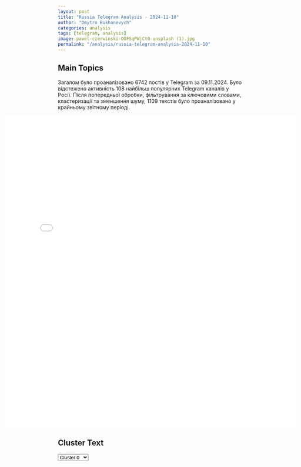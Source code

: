 ```yaml
---
layout: post
title: "Russia Telegram Analysis - 2024-11-10"
author: "Dmytro Bukhanevych"
categories: analysis
tags: [telegram, analysis]
image: pawel-czerwinski-OOFSqPWjCt0-unsplash (1).jpg
permalink: "/analysis/russia-telegram-analysis-2024-11-10"
---
```


<style>
    /* Adjusting iframe-container styles */
    .wide-iframe-container {
        width: calc(100% + 30vw);  /* Extending the width */
        margin-left: -15vw;       /* Negative margin to push to the left */
        overflow: hidden;         /* In case the iframe content spills over */
    }

    .wide-iframe-container iframe {
        width: 100%;  /* Making the iframe take the full width of its container */
        border: none; /* Removing any borders from the iframe */
    }

    /* Toggle mechanism */
    .hidden {
        display: none;
    }
    
    .show-content-target:checked + .show-content {
        display: block;
    }
</style>

<h2>Main Topics</h2>
<p>Загалом було проаналізовано 6742 постів у Telegram за 09.11.2024. Було відстежено активність 108 найбільш популярних Telegram каналів у Росії. Після попередньої обробки, фільтрування за ключовими словами, кластеризації та зменшення шуму, 1109 текстів було проаналізовано у крайньому звітному періоді.</p>
<!-- Embedding Main Plotly Visualization -->
<div class="wide-iframe-container">
    <iframe src="{{site.baseurl}}/visualizations/2024-11-10/fig_topics_time.html" height="850"></iframe>
</div>


<h2>Cluster Text</h2>

<!-- Dropdown to select a cluster -->
<select id="clusterSelector" onchange="displayClusterText()">
<option value="0">Cluster 0</option><option value="1">Cluster 1</option><option value="2">Cluster 2</option><option value="3">Cluster 3</option><option value="4">Cluster 4</option><option value="5">Cluster 5</option><option value="6">Cluster 6</option><option value="7">Cluster 7</option><option value="8">Cluster 8</option><option value="9">Cluster 9</option><option value="10">Cluster 10</option><option value="11">Cluster 11</option><option value="12">Cluster 12</option><option value="13">Cluster 13</option><option value="14">Cluster 14</option><option value="15">Cluster 15</option><option value="16">Cluster 16</option>
</select>

<!-- Display area for the selected cluster's text -->
<div id="clusterTextDisplay" class="hidden"></div>

<script type="text/javascript">
    var clusterDetails = {"0": "<b>Total Posts:</b> 210<br><b>Date:</b> 2024-11-09 12:39:28+00:00<br><b>Author:</b> ostashkonews<br><b>Link:</b> https://t.me/s/OstashkoNews/160599<br><b>Subscribers:</b> 388333<br><b>Text:</b> \u0422\u0435\u043a\u0441\u0442: \ud83d\udc54 \u0422\u0440\u0430\u043c\u043f \u043f\u043e\u043f\u044b\u0442\u0430\u0435\u0442\u0441\u044f \u0437\u0430\u0432\u0435\u0440\u0448\u0438\u0442\u044c \u0443\u043a\u0440\u0430\u0438\u043d\u0441\u043a\u0438\u0439 \u043a\u043e\u043d\u0444\u043b\u0438\u043a\u0442, \u043d\u043e \u043d\u0435 \u0432 \u0438\u043d\u0442\u0435\u0440\u0435\u0441\u0430\u0445 \u041a\u0438\u0435\u0432\u0430 \u0438\u043b\u0438 \u0415\u0432\u0440\u043e\u043f\u044b, \u0441\u0447\u0438\u0442\u0430\u0435\u0442 \u043f\u0440\u0435\u0437\u0438\u0434\u0435\u043d\u0442 \u0427\u0435\u0445\u0438\u0438. \u041f\u0435\u0442\u0440 \u041f\u0430\u0432\u0435\u043b \u043f\u043e\u0434\u0447\u0435\u0440\u043a\u043d\u0443\u043b: \u043d\u044b\u043d\u0435\u0448\u043d\u044f\u044f \u0441\u0438\u0442\u0443\u0430\u0446\u0438\u044f \u043d\u0430 \u043f\u043e\u043b\u0435 \u0431\u043e\u044f \u0441\u043a\u043b\u0430\u0434\u044b\u0432\u0430\u0435\u0442\u0441\u044f \u0432 \u043f\u043e\u043b\u044c\u0437\u0443 \u0420\u043e\u0441\u0441\u0438\u0438. \u26ab\ufe0f \u0412\u0435\u0440\u043e\u044f\u0442\u043d\u043e\u0435 \u043c\u0438\u0440\u043d\u043e\u0435 \u0441\u043e\u0433\u043b\u0430\u0448\u0435\u043d\u0438\u0435, \u043f\u043e \u0435\u0433\u043e \u0441\u043b\u043e\u0432\u0430\u043c, \u0431\u0443\u0434\u0435\u0442 \u0432\u043a\u043b\u044e\u0447\u0430\u0442\u044c \u043e\u0442\u043a\u0430\u0437 \u0423\u043a\u0440\u0430\u0438\u043d\u044b \u043e\u0442 \u0442\u0435\u0440\u0440\u0438\u0442\u043e\u0440\u0438\u0439 \u0438\u043b\u0438 \u043e\u0431\u0435\u0449\u0430\u043d\u0438\u0435 \u043d\u0435 \u0432\u0441\u0442\u0443\u043f\u0430\u0442\u044c \u0432 \u041d\u0410\u0422\u041e \u043a\u0430\u043a \u043c\u0438\u043d\u0438\u043c\u0443\u043c 20 \u043b\u0435\u0442. \u0421\u043b\u043e\u0432\u0430 \u041f\u0430\u0432\u0435\u043b\u0430 \u043f\u0440\u0438\u0432\u043e\u0434\u0438\u0442 \u0441\u043b\u043e\u0432\u0430\u0446\u043a\u0438\u0439 \u043f\u043e\u0440\u0442\u0430\u043b Aktuality.\u0422\u0440\u0430\u043c\u043f \u0440\u0430\u043d\u0435\u0435 \u0437\u0430\u044f\u0432\u0438\u043b \u0417\u0435\u043b\u0435\u043d\u0441\u043a\u043e\u043c\u0443, \u0447\u0442\u043e \u044f\u043a\u043e\u0431\u044b \u043f\u0440\u043e\u0434\u043e\u043b\u0436\u0438\u0442 \u043f\u043e\u0434\u0434\u0435\u0440\u0436\u043a\u0443 \u0423\u043a\u0440\u0430\u0438\u043d\u044b, \u043f\u0438\u0448\u0443\u0442 \u0421\u041c\u0418. \u0422\u0430\u043a\u0436\u0435 \u0441\u043e\u043e\u0431\u0449\u0430\u043b\u043e\u0441\u044c, \u0447\u0442\u043e \u0432 \u043f\u043b\u0430\u043d\u0430\u0445 \u0443 \u0440\u0435\u0441\u043f\u0443\u0431\u043b\u0438\u043a\u0430\u043d\u0446\u0430 \u0441\u043e\u0437\u0434\u0430\u043d\u0438\u0435 \u0431\u0443\u0444\u0435\u0440\u043d\u043e\u0439 \u0437\u043e\u043d\u044b \u043c\u0435\u0436\u0434\u0443 \u0420\u0424 \u0438 \u0423\u043a\u0440\u0430\u0438\u043d\u043e\u0439.\u041e\u0441\u0442\u0430\u0448\u043a\u043e! \u0412\u0430\u0436\u043d\u043e\u0435 | \u043f\u043e\u0434\u043f\u0438\u0448\u0438\u0441\u044c | #\u0432\u0430\u0436\u043d\u043e\u0435", "1": "<b>Total Posts:</b> 34<br><b>Date:</b> 2024-11-09 19:40:47+00:00<br><b>Author:</b> slavaded1337<br><b>Link:</b> https://t.me/s/slavaded1337/63372<br><b>Subscribers:</b> 501965<br><b>Text:</b> \u0422\u0435\u043a\u0441\u0442: \u2757\ufe0f\u041f\u0443\u0442\u0438\u043d \u043f\u043e\u0434\u043f\u0438\u0441\u0430\u043b \u0437\u0430\u043a\u043e\u043d, \u0443\u0441\u0442\u0430\u043d\u0430\u0432\u043b\u0438\u0432\u0430\u044e\u0449\u0438\u0439 \u0437\u0430\u043f\u0440\u0435\u0442 \u0434\u043b\u044f \u043f\u043e\u0441\u0440\u0435\u0434\u043d\u0438\u0447\u0435\u0441\u043a\u0438\u0445 \u043e\u0440\u0433\u0430\u043d\u0438\u0437\u0430\u0446\u0438\u0439 \u043f\u0440\u0438\u043d\u0438\u043c\u0430\u0442\u044c \u044d\u043a\u0437\u0430\u043c\u0435\u043d\u044b \u043f\u043e \u0440\u0443\u0441\u0441\u043a\u043e\u043c\u0443 \u044f\u0437\u044b\u043a\u0443 \u0443 \u043c\u0438\u0433\u0440\u0430\u043d\u0442\u043e\u0432\u0412\u043b\u0430\u0434\u0438\u043c\u0438\u0440 \u041f\u0443\u0442\u0438\u043d \u043f\u043e\u0434\u043f\u0438\u0441\u0430\u043b \u0437\u0430\u043a\u043e\u043d \u043e \u043f\u0440\u0438\u0437\u043d\u0430\u043d\u0438\u0438 \u043e\u0442\u044f\u0433\u0447\u0430\u044e\u0449\u0438\u043c \u043e\u0431\u0441\u0442\u043e\u044f\u0442\u0435\u043b\u044c\u0441\u0442\u0432\u043e\u043c \u0441\u043e\u0432\u0435\u0440\u0448\u0435\u043d\u0438\u044f \u043f\u0440\u0435\u0441\u0442\u0443\u043f\u043b\u0435\u043d\u0438\u044f \u043d\u0435\u043b\u0435\u0433\u0430\u043b\u044c\u043d\u044b\u043c \u043c\u0438\u0433\u0440\u0430\u043d\u0442\u043e\u043c. \u0422\u0430\u043a\u0436\u0435 \u043f\u043e\u0434\u043f\u0438\u0441\u0430\u043d \u0437\u0430\u043a\u043e\u043d \u043e \u0431\u043b\u043e\u043a\u0438\u0440\u043e\u0432\u043a\u0435 \u0441\u0430\u0439\u0442\u043e\u0432 \u0441 \u043d\u0435\u0437\u0430\u043a\u043e\u043d\u043d\u044b\u043c\u0438 \u0443\u0441\u043b\u0443\u0433\u0430\u043c\u0438 \u043f\u043e \u043c\u0438\u0433\u0440\u0430\u0446\u0438\u0438.\u0414\u044f\u0434\u044f \u0421\u043b\u0430\u0432\u0430. \u041f\u043e\u0434\u043f\u0438\u0441\u0430\u0442\u044c\u0441\u044f.", "2": "<b>Total Posts:</b> 23<br><b>Date:</b> 2024-11-09 18:21:37+00:00<br><b>Author:</b> rt_russian<br><b>Link:</b> https://t.me/s/rt_russian/220651<br><b>Subscribers:</b> 1007650<br><b>Text:</b> \u0422\u0435\u043a\u0441\u0442: \u041f\u0443\u0442\u0438\u043d \u043f\u043e\u0434\u043f\u0438\u0441\u0430\u043b \u0437\u0430\u043a\u043e\u043d \u043e \u0440\u0430\u0442\u0438\u0444\u0438\u043a\u0430\u0446\u0438\u0438 \u0414\u043e\u0433\u043e\u0432\u043e\u0440\u0430 \u043e \u0432\u0441\u0435\u043e\u0431\u044a\u0435\u043c\u043b\u044e\u0449\u0435\u043c \u0441\u0442\u0440\u0430\u0442\u0435\u0433\u0438\u0447\u0435\u0441\u043a\u043e\u043c \u043f\u0430\u0440\u0442\u043d\u0451\u0440\u0441\u0442\u0432\u0435 \u043c\u0435\u0436\u0434\u0443 \u0420\u043e\u0441\u0441\u0438\u0435\u0439 \u0438 \u041a\u041d\u0414\u0420.\ud83d\udfe9 \u041f\u043e\u0434\u043f\u0438\u0441\u0430\u0442\u044c\u0441\u044f | \u041f\u0440\u0438\u0441\u043b\u0430\u0442\u044c \u043d\u043e\u0432\u043e\u0441\u0442\u044c | \u0427\u0438\u0442\u0430\u0442\u044c \u0430\u043d\u0430\u043b\u0438\u0442\u0438\u043a\u0443", "3": "<b>Total Posts:</b> 189<br><b>Date:</b> 2024-11-09 20:01:07+00:00<br><b>Author:</b> mod_russia<br><b>Link:</b> https://t.me/s/mod_russia/45526<br><b>Subscribers:</b> 600184<br><b>Text:</b> \u0422\u0435\u043a\u0441\u0442: \ud83d\uddd3 \u0413\u043b\u0430\u0432\u043d\u043e\u0435 \u0437\u0430 \u0434\u0435\u043d\u044c\u25ab\ufe0f \u0412\u043e\u043e\u0440\u0443\u0436\u0435\u043d\u043d\u044b\u0435 \u0421\u0438\u043b\u044b \u0420\u043e\u0441\u0441\u0438\u0439\u0441\u043a\u043e\u0439 \u0424\u0435\u0434\u0435\u0440\u0430\u0446\u0438\u0438 \u043f\u0440\u043e\u0434\u043e\u043b\u0436\u0430\u044e\u0442 \u0434\u0435\u0439\u0441\u0442\u0432\u0438\u044f \u043f\u043e \u0440\u0430\u0437\u0433\u0440\u043e\u043c\u0443 \u0433\u0440\u0443\u043f\u043f\u0438\u0440\u043e\u0432\u043a\u0438 \u043f\u0440\u043e\u0442\u0438\u0432\u043d\u0438\u043a\u0430, \u0432\u043a\u043b\u0438\u043d\u0438\u0432\u0448\u0435\u0439\u0441\u044f \u043d\u0430 \u0442\u0435\u0440\u0440\u0438\u0442\u043e\u0440\u0438\u044e \u041a\u0443\u0440\u0441\u043a\u043e\u0439 \u043e\u0431\u043b\u0430\u0441\u0442\u0438. \u0417\u0430 \u0441\u0443\u0442\u043a\u0438 \u043f\u043e\u0442\u0435\u0440\u0438 \u0412\u0421\u0423 \u0441\u043e\u0441\u0442\u0430\u0432\u0438\u043b\u0438 \u0431\u043e\u043b\u0435\u0435 300 \u0432\u043e\u0435\u043d\u043d\u043e\u0441\u043b\u0443\u0436\u0430\u0449\u0438\u0445, \u0443\u043d\u0438\u0447\u0442\u043e\u0436\u0435\u043d\u044b \u0434\u0432\u0435 \u0431\u043e\u0435\u0432\u044b\u0435 \u043c\u0430\u0448\u0438\u043d\u044b \u043f\u0435\u0445\u043e\u0442\u044b, \u0431\u043e\u0435\u0432\u0430\u044f \u0431\u0440\u043e\u043d\u0438\u0440\u043e\u0432\u0430\u043d\u043d\u0430\u044f \u043c\u0430\u0448\u0438\u043d\u0430, \u0430 \u0442\u0430\u043a\u0436\u0435 \u0448\u0435\u0441\u0442\u044c \u043c\u0438\u043d\u043e\u043c\u0435\u0442\u043e\u0432, \u0434\u0432\u0435 \u0441\u0442\u0430\u043d\u0446\u0438\u0438 \u0440\u0430\u0434\u0438\u043e\u044d\u043b\u0435\u043a\u0442\u0440\u043e\u043d\u043d\u043e\u0439 \u0431\u043e\u0440\u044c\u0431\u044b \u0438 \u0447\u0435\u0442\u044b\u0440\u0435 \u0430\u0432\u0442\u043e\u043c\u043e\u0431\u0438\u043b\u044f. \u25ab\ufe0f \u041e\u043f\u0435\u0440\u0430\u0442\u0438\u0432\u043d\u043e-\u0442\u0430\u043a\u0442\u0438\u0447\u0435\u0441\u043a\u043e\u0439 \u0430\u0432\u0438\u0430\u0446\u0438\u0435\u0439, \u0443\u0434\u0430\u0440\u043d\u044b\u043c\u0438 \u0431\u0435\u0441\u043f\u0438\u043b\u043e\u0442\u043d\u044b\u043c\u0438 \u043b\u0435\u0442\u0430\u0442\u0435\u043b\u044c\u043d\u044b\u043c\u0438 \u0430\u043f\u043f\u0430\u0440\u0430\u0442\u0430\u043c\u0438, \u0440\u0430\u043a\u0435\u0442\u043d\u044b\u043c\u0438 \u0432\u043e\u0439\u0441\u043a\u0430\u043c\u0438 \u0438 \u0430\u0440\u0442\u0438\u043b\u043b\u0435\u0440\u0438\u0435\u0439 \u0433\u0440\u0443\u043f\u043f\u0438\u0440\u043e\u0432\u043e\u043a \u0432\u043e\u0439\u0441\u043a \u0412\u043e\u043e\u0440\u0443\u0436\u0435\u043d\u043d\u044b\u0445 \u0421\u0438\u043b \u0420\u043e\u0441\u0441\u0438\u0439\u0441\u043a\u043e\u0439 \u0424\u0435\u0434\u0435\u0440\u0430\u0446\u0438\u0438 \u043d\u0430\u043d\u0435\u0441\u0435\u043d\u043e \u043f\u043e\u0440\u0430\u0436\u0435\u043d\u0438\u0435 \u043e\u0431\u044a\u0435\u043a\u0442\u0430\u043c \u044d\u043d\u0435\u0440\u0433\u0435\u0442\u0438\u043a\u0438, \u043e\u0431\u0435\u0441\u043f\u0435\u0447\u0438\u0432\u0430\u0432\u0448\u0438\u043c \u0434\u0435\u0439\u0441\u0442\u0432\u0438\u044f \u0412\u0421\u0423, \u0438\u043d\u0444\u0440\u0430\u0441\u0442\u0440\u0443\u043a\u0442\u0443\u0440\u0435 \u0432\u043e\u0435\u043d\u043d\u044b\u0445 \u0430\u044d\u0440\u043e\u0434\u0440\u043e\u043c\u043e\u0432, \u0430 \u0442\u0430\u043a\u0436\u0435 \u0441\u043a\u043e\u043f\u043b\u0435\u043d\u0438\u044f\u043c \u0436\u0438\u0432\u043e\u0439 \u0441\u0438\u043b\u044b \u0438 \u0432\u043e\u0435\u043d\u043d\u043e\u0439 \u0442\u0435\u0445\u043d\u0438\u043a\u0438 \u043f\u0440\u043e\u0442\u0438\u0432\u043d\u0438\u043a\u0430. \u25ab\ufe0f \u041e\u043f\u0443\u0431\u043b\u0438\u043a\u043e\u0432\u0430\u043d\u044b \u043a\u0430\u0434\u0440\u044b \u0431\u043e\u0435\u0432\u043e\u0439 \u0440\u0430\u0431\u043e\u0442\u044b \u044d\u043a\u0438\u043f\u0430\u0436\u0435\u0439 \u0441\u0430\u043c\u043e\u043b\u0435\u0442\u043e\u0432 \u0421\u0443-25, \u0432\u0435\u0440\u0442\u043e\u043b\u0435\u0442\u043e\u0432 \u041a\u0430-52\u043c \u0438 \u043c\u043e\u0440\u043f\u0435\u0445\u043e\u0432 \u0433\u0440\u0443\u043f\u043f\u0438\u0440\u043e\u0432\u043a\u0438 \u0432\u043e\u0439\u0441\u043a \u00ab\u0421\u0435\u0432\u0435\u0440\u00bb \u0432 \u043a\u0443\u0440\u0441\u043a\u043e\u043c \u043f\u0440\u0438\u0433\u0440\u0430\u043d\u0438\u0447\u044c\u0435.\u25ab\ufe0f \u0410\u0440\u0442\u0438\u043b\u043b\u0435\u0440\u0438\u0441\u0442\u044b \u0433\u0440\u0443\u043f\u043f\u0438\u0440\u043e\u0432\u043a\u0438 \u0432\u043e\u0439\u0441\u043a \u00ab\u0421\u0435\u0432\u0435\u0440\u00bb \u043f\u043e\u0440\u0430\u0437\u0438\u043b\u0438 \u043c\u0435\u0441\u0442\u0430 \u0432\u0440\u0435\u043c\u0435\u043d\u043d\u043e\u0433\u043e \u0440\u0430\u0437\u043c\u0435\u0449\u0435\u043d\u0438\u044f \u043b\u0438\u0447\u043d\u043e\u0433\u043e \u0441\u043e\u0441\u0442\u0430\u0432\u0430 \u0438 \u0431\u043e\u0435\u0432\u043e\u0439 \u0442\u0435\u0445\u043d\u0438\u043a\u0438 \u0412\u0421\u0423 \u0432 \u0421\u0443\u043c\u0441\u043a\u043e\u0439 \u043e\u0431\u043b\u0430\u0441\u0442\u0438. \u25ab\ufe0f \u041f\u0440\u0435\u0441\u0435\u0447\u0435\u043d\u044b \u043f\u043e\u043f\u044b\u0442\u043a\u0438 \u043a\u0438\u0435\u0432\u0441\u043a\u043e\u0433\u043e \u0440\u0435\u0436\u0438\u043c\u0430 \u0441\u043e\u0432\u0435\u0440\u0448\u0438\u0442\u044c \u0442\u0435\u0440\u0440\u043e\u0440\u0438\u0441\u0442\u0438\u0447\u0435\u0441\u043a\u0438\u0435 \u0430\u0442\u0430\u043a\u0438 \u043f\u043e \u043e\u0431\u044a\u0435\u043a\u0442\u0430\u043c \u043d\u0430 \u0442\u0435\u0440\u0440\u0438\u0442\u043e\u0440\u0438\u0438 \u0420\u043e\u0441\u0441\u0438\u0439\u0441\u043a\u043e\u0439 \u0424\u0435\u0434\u0435\u0440\u0430\u0446\u0438\u0438.\u00a0 \u25ab\ufe0f \u041c\u0438\u043d\u043e\u0431\u043e\u0440\u043e\u043d\u044b \u043f\u0440\u043e\u0434\u043e\u043b\u0436\u0430\u0435\u0442 \u0440\u0430\u0441\u0441\u043a\u0430\u0437\u044b\u0432\u0430\u0442\u044c \u043e \u043f\u043e\u0434\u0432\u0438\u0433\u0430\u0445 \u0443\u0447\u0430\u0441\u0442\u043d\u0438\u043a\u043e\u0432 \u0441\u043f\u0435\u0446\u043e\u043f\u0435\u0440\u0430\u0446\u0438\u0438.\u25ab\ufe0f \u042d\u043a\u0438\u043f\u0430\u0436\u0438 \u0412\u041a\u0421 \u0420\u043e\u0441\u0441\u0438\u0438 \u0438 \u0412\u0412\u0421 \u0421\u0438\u0440\u0438\u0438 \u043e\u0442\u0440\u0430\u0431\u043e\u0442\u0430\u043b\u0438 \u0441\u043e\u0432\u043c\u0435\u0441\u0442\u043d\u044b\u0435 \u0434\u0435\u0439\u0441\u0442\u0432\u0438\u044f \u043f\u043e \u0443\u043d\u0438\u0447\u0442\u043e\u0436\u0435\u043d\u0438\u044e \u043d\u0430\u0437\u0435\u043c\u043d\u044b\u0445 \u0446\u0435\u043b\u0435\u0439 \u0432 \u0441\u0438\u0440\u0438\u0439\u0441\u043a\u043e\u0439 \u043f\u0440\u043e\u0432\u0438\u043d\u0446\u0438\u0438 \u0410\u043b\u0435\u043f\u043f\u043e. \ud83d\udcaa \u041d\u0430\u0448\u0435 \u0434\u0435\u043b\u043e \u043f\u0440\u0430\u0432\u043e\u0435. \u041f\u043e\u0431\u0435\u0434\u0430 \u0431\u0443\u0434\u0435\u0442 \u0437\u0430 \u043d\u0430\u043c\u0438!\u00a0\u00a0\u00a0\u00a0 #\u0418\u0442\u043e\u0433\u0438\u0414\u043d\u044f\ud83d\udd39 \u041c\u0438\u043d\u043e\u0431\u043e\u0440\u043e\u043d\u044b \u0420\u043e\u0441\u0441\u0438\u0438", "4": "<b>Total Posts:</b> 36<br><b>Date:</b> 2024-11-09 17:38:17+00:00<br><b>Author:</b> dva_majors<br><b>Link:</b> https://t.me/s/dva_majors/57266<br><b>Subscribers:</b> 1176436<br><b>Text:</b> \u0422\u0435\u043a\u0441\u0442: \ud83c\udf89 \u0420\u0443\u0441\u0441\u043a\u0438\u0435 \u0434\u0440\u043e\u043d\u044b-\u043a\u0430\u043c\u0438\u043a\u0430\u0434\u0437\u0435 \u043d\u0430 \u043e\u043f\u0442\u043e\u0432\u043e\u043b\u043e\u043a\u043d\u0435 \u043f\u0440\u043e\u0434\u043e\u043b\u0436\u0430\u044e\u0442 \u0431\u0438\u0442\u044c \u0432\u0440\u0430\u0433\u0430. #\u044d\u043a\u0441\u043a\u043b\u044e\u0437\u0438\u0432 \u0420\u0430\u0441\u0447\u0451\u0442 \u043e\u043f\u0435\u0440\u0430\u0442\u043e\u0440\u043e\u0432 \"\u0425\u043e\u0440\u043e\u0448\u0438\u0435 \u0440\u0435\u0431\u044f\u0442\u0430\", \u0438\u0441\u043f\u043e\u043b\u044c\u0437\u0443\u044f \u0434\u0440\u043e\u043d \u041a\u043d\u044f\u0437\u044c \u0412\u0430\u043d\u0434\u0430\u043b \u041d\u043e\u0432\u0433\u043e\u0440\u043e\u0434\u0441\u043a\u0438\u0439, \u0434\u043e\u0431\u0438\u0432\u0430\u044e\u0442 \u0431\u0440\u043e\u043d\u0435\u0442\u0440\u0430\u043d\u0441\u043f\u043e\u0440\u0442\u0451\u0440 \u041c113 \u0438 \u043f\u043e\u0440\u0430\u0436\u0430\u044e\u0442 \u043e\u0434\u043d\u0443 \u0438\u0437 \u043f\u043e\u0437\u0438\u0446\u0438\u0439 \u0431\u043e\u0435\u0432\u0438\u043a\u043e\u0432.\u0423\u043a\u0440\u0430\u0438\u043d\u0441\u043a\u0438\u043c \u0442\u0435\u0440\u0440\u043e\u0440\u0438\u0441\u0442\u0430\u043c \u043d\u0438\u0433\u0434\u0435 \u043d\u0435 \u0441\u043a\u0440\u044b\u0442\u044c\u0441\u044f \u043e\u0442 \u0433\u043b\u0430\u0437 \u0431\u043e\u043b\u044c\u0448\u043e\u0433\u043e \u0431\u0440\u0430\u0442\u0430. \u041f\u043e\u0434\u0434\u0435\u0440\u0436\u0438 \u0430\u0440\u043c\u0438\u044e \u0420\u043e\u0441\u0441\u0438\u0438. \u041f\u043e\u0434\u043f\u0438\u0441\u0430\u0442\u044c\u0441\u044f \u043d\u0430 \u043a\u0430\u043d\u0430\u043b", "5": "<b>Total Posts:</b> 21<br><b>Date:</b> 2024-11-09 12:27:27+00:00<br><b>Author:</b> ostashkonews<br><b>Link:</b> https://t.me/s/OstashkoNews/160598<br><b>Subscribers:</b> 388333<br><b>Text:</b> \u0422\u0435\u043a\u0441\u0442: \ud83c\uddfa\ud83c\uddf8 \u0421\u0428\u0410 \u043f\u0435\u0440\u0435\u0434\u0430\u0434\u0443\u0442 \u041a\u0438\u0435\u0432\u0443 \u0431\u043e\u0435\u043f\u0440\u0438\u043f\u0430\u0441\u044b \u043a Patriot \u0438 NASAMS \u043f\u0435\u0440\u0435\u0434 \u0432\u043e\u0437\u0432\u0440\u0430\u0449\u0435\u043d\u0438\u0435\u043c \u0422\u0440\u0430\u043c\u043f\u0430\u0421\u0428\u0410 \u043f\u043e\u0441\u0442\u0430\u0432\u044f\u0442 \u0423\u043a\u0440\u0430\u0438\u043d\u0435 \u0431\u043e\u0435\u043f\u0440\u0438\u043f\u0430\u0441\u044b \u043a \u0441\u0438\u0441\u0442\u0435\u043c\u0430\u043c \u043f\u0440\u043e\u0442\u0438\u0432\u043e\u0432\u043e\u0437\u0434\u0443\u0448\u043d\u043e\u0439 \u043e\u0431\u043e\u0440\u043e\u043d\u044b Patriot \u0438 NASAMS \u0432 \u0440\u0430\u043c\u043a\u0430\u0445 \u043f\u043e\u0441\u043b\u0435\u0434\u043d\u0435\u0433\u043e \u043f\u0430\u043a\u0435\u0442\u0430 \u043f\u043e\u043c\u043e\u0449\u0438 \u043f\u0435\u0440\u0435\u0434 \u0432\u043e\u0437\u0432\u0440\u0430\u0449\u0435\u043d\u0438\u0435\u043c \u0414\u043e\u043d\u0430\u043b\u044c\u0434\u0430 \u0422\u0440\u0430\u043c\u043f\u0430 \u0432 \u0411\u0435\u043b\u044b\u0439 \u0434\u043e\u043c. \u041e\u0431 \u044d\u0442\u043e\u043c \u043f\u0438\u0448\u0435\u0442 \u0433\u0430\u0437\u0435\u0442\u0430 Wall Street Journal \u0441\u043e \u0441\u0441\u044b\u043b\u043a\u043e\u0439 \u043d\u0430 \u0438\u0441\u0442\u043e\u0447\u043d\u0438\u043a.\u25aa\ufe0f \u0412 \u043f\u0443\u0431\u043b\u0438\u043a\u0430\u0446\u0438\u0438 \u0433\u043e\u0432\u043e\u0440\u0438\u0442\u0441\u044f, \u0447\u0442\u043e \u0438\u0441\u0445\u043e\u0434 \u0432\u044b\u0431\u043e\u0440\u043e\u0432 \u0432 \u0421\u0428\u0410 \u0441\u0442\u0430\u0432\u0438\u0442 \u043f\u043e\u0434 \u0443\u0433\u0440\u043e\u0437\u0443 \u043f\u043e\u0441\u0442\u0430\u0432\u043a\u0438 \u043e\u0440\u0443\u0436\u0438\u044f \u041a\u0438\u0435\u0432\u0443. \u041f\u043e\u044d\u0442\u043e\u043c\u0443 \u0441\u0435\u0439\u0447\u0430\u0441 \u0430\u0434\u043c\u0438\u043d\u0438\u0441\u0442\u0440\u0430\u0446\u0438\u044f \u0414\u0436\u043e \u0411\u0430\u0439\u0434\u0435\u043d\u0430 \u0438\u0437\u043e \u0432\u0441\u0435\u0445 \u0441\u0438\u043b \u043f\u044b\u0442\u0430\u0435\u0442\u0441\u044f \u043f\u043e\u0431\u044b\u0441\u0442\u0440\u0435\u0435 \u043f\u0435\u0440\u0435\u043f\u0440\u0430\u0432\u0438\u0442\u044c \u043e\u0440\u0443\u0436\u0438\u0435 \u043d\u0430 \u0423\u043a\u0440\u0430\u0438\u043d\u0443 \u0434\u043e \u0432\u0441\u0442\u0443\u043f\u043b\u0435\u043d\u0438\u044f \u0422\u0440\u0430\u043c\u043f\u0430 \u0432 \u0434\u043e\u043b\u0436\u043d\u043e\u0441\u0442\u044c.\u041e\u0434\u043d\u0430\u043a\u043e \u043f\u043e\u043f\u044b\u0442\u043a\u0438 \u043f\u0435\u0440\u0435\u0434\u0430\u0442\u044c \u0423\u043a\u0440\u0430\u0438\u043d\u0435 \u0432\u043e\u0435\u043d\u043d\u0443\u044e \u0442\u0435\u0445\u043d\u0438\u043a\u0443 \u043d\u0430 \u043c\u0438\u043b\u043b\u0438\u0430\u0440\u0434\u044b \u0434\u043e\u043b\u043b\u0430\u0440\u043e\u0432 \u0441\u0442\u0430\u043b\u043a\u0438\u0432\u0430\u044e\u0442\u0441\u044f \u0441 \u0441\u0435\u0440\u044c\u0435\u0437\u043d\u044b\u043c\u0438 \u043b\u043e\u0433\u0438\u0441\u0442\u0438\u0447\u0435\u0441\u043a\u0438\u043c\u0438 \u043f\u0440\u0435\u043f\u044f\u0442\u0441\u0442\u0432\u0438\u044f\u043c\u0438. \u041a\u0440\u043e\u043c\u0435 \u0442\u043e\u0433\u043e, \u0435\u0441\u0442\u044c \u043e\u043f\u0430\u0441\u0435\u043d\u0438\u044f, \u0447\u0442\u043e \u044d\u0442\u0438 \u043f\u043e\u0441\u0442\u0430\u0432\u043a\u0438 \u043f\u0440\u0438\u0432\u0435\u0434\u0443\u0442 \u043a \u0438\u0441\u0442\u043e\u0449\u0435\u043d\u0438\u044e \u0438 \u0431\u0435\u0437 \u0442\u043e\u0433\u043e \u043e\u0433\u0440\u0430\u043d\u0438\u0447\u0435\u043d\u043d\u044b\u0445 \u0437\u0430\u043f\u0430\u0441\u043e\u0432 \u0421\u0428\u0410.\u25aa\ufe0f WSJ \u043f\u0438\u0448\u0435\u0442, \u0447\u0442\u043e \u0438\u0437\u0431\u0440\u0430\u043d\u0438\u0435 \u0414\u043e\u043d\u0430\u043b\u044c\u0434\u0430 \u0422\u0440\u0430\u043c\u043f\u0430 \u043e\u0447\u0435\u043d\u044c \u0441\u0438\u043b\u044c\u043d\u043e \u043d\u0430\u0440\u0443\u0448\u0438\u043b\u043e \u0432\u043e\u0437\u0433\u043b\u0430\u0432\u043b\u044f\u0435\u043c\u0443\u044e \u0421\u0428\u0410 \u043a\u0430\u043c\u043f\u0430\u043d\u0438\u044e \u043f\u043e \u043e\u043a\u0430\u0437\u0430\u043d\u0438\u044e \u043f\u043e\u043c\u043e\u0449\u0438 \u0423\u043a\u0440\u0430\u0438\u043d\u0435, \u043a\u043e\u0442\u043e\u0440\u0430\u044f \u0442\u0435\u0440\u043f\u0438\u0442 \u0441\u0435\u0440\u044c\u0435\u0437\u043d\u044b\u0435 \u043d\u0435\u0443\u0434\u0430\u0447\u0438 \u043d\u0430 \u043f\u043e\u043b\u0435 \u0431\u043e\u044f.\u041e\u0441\u0442\u0430\u0448\u043a\u043e! \u0412\u0430\u0436\u043d\u043e\u0435 | \u043f\u043e\u0434\u043f\u0438\u0448\u0438\u0441\u044c | #\u0432\u0430\u0436\u043d\u043e\u0435", "6": "<b>Total Posts:</b> 27<br><b>Date:</b> 2024-11-09 14:15:06+00:00<br><b>Author:</b> petrovtel<br><b>Link:</b> https://t.me/s/petrovtel/61061<br><b>Subscribers:</b> 563977<br><b>Text:</b> \u0422\u0435\u043a\u0441\u0442: \u0422\u0440\u0430\u043c\u043f \u0432\u00a0\u0445\u043e\u0434\u0435 \u0442\u0435\u043b\u0435\u0444\u043e\u043d\u043d\u043e\u0433\u043e \u0440\u0430\u0437\u0433\u043e\u0432\u043e\u0440\u0430 \u0441\u00a0\u0417\u0435\u043b\u0435\u043d\u0441\u043a\u0438\u043c 6\u00a0\u043d\u043e\u044f\u0431\u0440\u044f \u043f\u0435\u0440\u0435\u0434\u0430\u043b \u0442\u0440\u0443\u0431\u043a\u0443 \u041c\u0430\u0441\u043a\u0443\u041e\u0431\u00a0\u044d\u0442\u043e\u043c \u043f\u0438\u0448\u0435\u0442 The New York Times \u0441\u043e\u00a0\u0441\u0441\u044b\u043b\u043a\u043e\u0439 \u043d\u0430\u00a0\u043e\u0441\u0432\u0435\u0434\u043e\u043c\u043b\u0435\u043d\u043d\u044b\u0439 \u0438\u0441\u0442\u043e\u0447\u043d\u0438\u043a. \u041f\u0440\u0438 \u044d\u0442\u043e\u043c \u043d\u0435\u0438\u0437\u0432\u0435\u0441\u0442\u043d\u043e, \u043e\u0431\u0441\u0443\u0436\u0434\u0430\u043b\u0438\u0441\u044c\u00a0\u043b\u0438 \u043a\u0430\u043a\u0438\u0435-\u043b\u0438\u0431\u043e \u0438\u0437\u043c\u0435\u043d\u0435\u043d\u0438\u044f \u0432\u00a0\u043f\u043e\u043b\u0438\u0442\u0438\u043a\u0435 \u0421\u0428\u0410 \u043e\u0442\u043d\u043e\u0441\u0438\u0442\u0435\u043b\u044c\u043d\u043e \u0423\u043a\u0440\u0430\u0438\u043d\u044b \u043f\u043e\u0441\u043b\u0435 \u0438\u043d\u0430\u0443\u0433\u0443\u0440\u0430\u0446\u0438\u0438 \u0414\u043e\u043d\u0430\u043b\u044c\u0434\u0430 \u0422\u0440\u0430\u043c\u043f\u0430.\u0418\u0437\u0431\u0440\u0430\u043d\u043d\u044b\u0439 \u043f\u0440\u0435\u0437\u0438\u0434\u0435\u043d\u0442 \u0421\u0428\u0410 \u0438\u00a0\u043c\u0438\u043b\u043b\u0438\u0430\u0440\u0434\u0435\u0440 \u0418\u043b\u043e\u043d \u041c\u0430\u0441\u043a, \u0433\u043e\u0432\u043e\u0440\u044f \u0441 \u043f\u0440\u0435\u0437\u0438\u0434\u0435\u043d\u0442\u043e\u043c \u0423\u043a\u0440\u0430\u0438\u043d\u044b \u0412\u043b\u0430\u0434\u0438\u043c\u0438\u0440\u043e\u043c \u0417\u0435\u043b\u0435\u043d\u0441\u043a\u0438\u043c, \u0432\u043c\u0435\u0441\u0442\u0435 \u043d\u0430\u0445\u043e\u0434\u0438\u043b\u0438\u0441\u044c \u0432\u00a0\u043f\u043e\u043c\u0435\u0441\u0442\u044c\u0435 \u0422\u0440\u0430\u043c\u043f\u0430 \u041c\u0430\u0440-\u0430-\u041b\u0430\u0433\u043e \u0432\u043e\u00a0\u0424\u043b\u043e\u0440\u0438\u0434\u0435. \u0418\u0441\u0442\u043e\u0447\u043d\u0438\u043a \u0433\u0430\u0437\u0435\u0442\u044b \u043e\u043f\u0438\u0441\u0430\u043b \u0442\u043e\u043d \u0431\u0435\u0441\u0435\u0434\u044b \u043a\u0430\u043a \u00ab\u043f\u043e\u0437\u0438\u0442\u0438\u0432\u043d\u044b\u0439\u00bb.\u0414\u0440\u0443\u0433\u043e\u0439 \u0441\u043e\u0431\u0435\u0441\u0435\u0434\u043d\u0438\u043a NYT \u0437\u0430\u044f\u0432\u0438\u043b, \u0447\u0442\u043e \u044d\u0442\u043e \u0431\u044b\u043b \u00ab\u0445\u043e\u0440\u043e\u0448\u0438\u0439 \u0440\u0430\u0437\u0433\u043e\u0432\u043e\u0440\u00bb, \u0438\u00a0\u0417\u0435\u043b\u0435\u043d\u0441\u043a\u0438\u0439 \u0441\u0430\u043c \u043f\u043e\u0437\u0432\u043e\u043d\u0438\u043b \u0422\u0440\u0430\u043c\u043f\u0443, \u0447\u0442\u043e\u0431\u044b \u043f\u043e\u0437\u0434\u0440\u0430\u0432\u0438\u0442\u044c \u0435\u0433\u043e \u0441\u00a0\u043f\u043e\u0431\u0435\u0434\u043e\u0439 \u043d\u0430 \u0432\u044b\u0431\u043e\u0440\u0430\u0445. \u0410\u00a0\u043a\u043e\u0433\u0434\u0430 \u0442\u043e\u0442 \u043f\u0435\u0440\u0435\u0434\u0430\u043b \u0442\u0440\u0443\u0431\u043a\u0443 \u041c\u0430\u0441\u043a\u0443, \u0442\u043e\u00a0\u043f\u043e\u0431\u043b\u0430\u0433\u043e\u0434\u0430\u0440\u0438\u043b \u0438\u00a0\u0435\u0433\u043e\u00a0\u2014 \u0437\u0430\u00a0\u043e\u043a\u0430\u0437\u044b\u0432\u0430\u0435\u043c\u0443\u044e \u0423\u043a\u0440\u0430\u0438\u043d\u0435 \u043f\u043e\u043c\u043e\u0449\u044c\u041a\u041a \ud83d\udc00", "7": "<b>Total Posts:</b> 67<br><b>Date:</b> 2024-11-09 04:30:16+00:00<br><b>Author:</b> dimsmirnov175<br><b>Link:</b> https://t.me/s/dimsmirnov175/83600<br><b>Subscribers:</b> 342052<br><b>Text:</b> \u0422\u0435\u043a\u0441\u0442: \u00ab\u0412\u043e\u0442 \u0438\u0434\u0435\u0442 \u043f\u0440\u0435\u0437\u0438\u0434\u0435\u043d\u0442 \u0411\u0430\u0439\u0434\u0435\u043d. \u041e\u043d \u0431\u043e\u0434\u0440, \u043d\u0430 \u043d\u0435\u043c \u0442\u0440\u0430\u0434\u0438\u0446\u0438\u043e\u043d\u043d\u043e \u0441\u043e\u043b\u043d\u0446\u0435\u0437\u0430\u0449\u0438\u0442\u043d\u044b\u0435 \u043e\u0447\u043a\u0438 \u00ab\u0430\u0432\u0438\u0430\u0442\u043e\u0440\u044b\u00bb. \u0414\u0436\u043e \u0411\u0430\u0439\u0434\u0435\u043d \u0432\u044b\u0448\u0435\u043b, \u0447\u0442\u043e\u0431\u044b \u043e\u0431\u0440\u0430\u0442\u0438\u0442\u044c\u0441\u044f \u043a \u043d\u0430\u0446\u0438\u0438. \u041e\u043d \u0432\u044b\u0433\u043b\u044f\u0434\u0438\u0442 \u043e\u0447\u0435\u043d\u044c \u0445\u043e\u0440\u043e\u0448\u043e\u00bb: \u0410\u043c\u0435\u0440\u0438\u043a\u0430\u043d\u0446\u044b \u0437\u0430\u043f\u043e\u0434\u043e\u0437\u0440\u0438\u043b\u0438, \u0447\u0442\u043e \u0411\u0430\u0439\u0434\u0435\u043d \u0442\u043e\u043b\u044c\u043a\u043e \u043f\u0440\u0438\u0442\u0432\u043e\u0440\u044f\u043b\u0441\u044f \u0432\u044b\u0436\u0438\u0432\u0448\u0438\u043c \u0438\u0437 \u0443\u043c\u0430, \u0447\u0442\u043e\u0431\u044b \u043d\u0435 \u0443\u0447\u0430\u0441\u0442\u0432\u043e\u0432\u0430\u0442\u044c \u0432 \u0432\u044b\u0431\u043e\u0440\u0430\u0445.\u041f\u043e\u0434\u043f\u0438\u0448\u0438\u0441\u044c \u043d\u0430 \u041f\u0423\u041b N3", "8": "<b>Total Posts:</b> 21<br><b>Date:</b> 2024-11-09 08:13:44+00:00<br><b>Author:</b> rbc_news<br><b>Link:</b> https://t.me/s/rbc_news/106785<br><b>Subscribers:</b> 523022<br><b>Text:</b> \u0422\u0435\u043a\u0441\u0442: \u0418\u0437\u0431\u0440\u0430\u043d\u043d\u044b\u0439 \u043f\u0440\u0435\u0437\u0438\u0434\u0435\u043d\u0442 \u0421\u0428\u0410 \u0414\u043e\u043d\u0430\u043b\u044c\u0434 \u0422\u0440\u0430\u043c\u043f \u0443\u0436\u0435 \u0444\u043e\u0440\u043c\u0438\u0440\u0443\u0435\u0442 \u043f\u043e\u043b\u0438\u0442\u0438\u043a\u0443 \u0441\u0442\u0440\u0430\u043d\u044b \u043f\u043e \u043a\u043b\u044e\u0447\u0435\u0432\u044b\u043c \u0434\u043b\u044f \u043d\u0435\u0435 \u043d\u0430\u043f\u0440\u0430\u0432\u043b\u0435\u043d\u0438\u044f\u043c \u2014 \u0423\u043a\u0440\u0430\u0438\u043d\u0435 \u0438 \u0418\u0437\u0440\u0430\u0438\u043b\u044e, \u0445\u043e\u0442\u044f \u0434\u043e \u0432\u0441\u0442\u0443\u043f\u043b\u0435\u043d\u0438\u044f \u0435\u0433\u043e \u0432 \u0434\u043e\u043b\u0436\u043d\u043e\u0441\u0442\u044c \u043e\u0441\u0442\u0430\u0435\u0442\u0441\u044f \u0431\u043e\u043b\u0435\u0435 \u0434\u0432\u0443\u0445 \u043c\u0435\u0441\u044f\u0446\u0435\u0432, \u0441\u043e\u043e\u0431\u0449\u0430\u0435\u0442 Bloomberg \u0441\u043e \u0441\u0441\u044b\u043b\u043a\u043e\u0439 \u043d\u0430 \u0438\u0441\u0442\u043e\u0447\u043d\u0438\u043a\u0438.\u041d\u0430\u0438\u0431\u043e\u043b\u0435\u0435 \u043e\u0441\u0442\u0440\u043e \u0438\u0437\u043c\u0435\u043d\u0435\u043d\u0438\u0435 \u0430\u043c\u0435\u0440\u0438\u043a\u0430\u043d\u0441\u043a\u043e\u0439 \u043f\u043e\u043b\u0438\u0442\u0438\u043a\u0438 \u0431\u0443\u0434\u0435\u0442 \u043e\u0449\u0443\u0449\u0430\u0442\u044c\u0441\u044f \u043d\u0430 \u0423\u043a\u0440\u0430\u0438\u043d\u0435, \u0432 \u041a\u0438\u0435\u0432 \u043d\u0430\u0447\u0438\u043d\u0430\u044e\u0442 \u043e\u0441\u043e\u0437\u043d\u0430\u0432\u0430\u0442\u044c \u043d\u0435\u0438\u0437\u0431\u0435\u0436\u043d\u043e\u0441\u0442\u044c \u043f\u0435\u0440\u0435\u0433\u043e\u0432\u043e\u0440\u043e\u0432, \u043f\u0438\u0448\u0435\u0442 Bloomberg. \u0422\u0440\u0430\u043c\u043f \u043d\u0435 \u0440\u0430\u0437 \u043e\u0431\u0435\u0449\u0430\u043b \u0432\u043e \u0432\u0440\u0435\u043c\u044f \u043f\u0440\u0435\u0434\u0432\u044b\u0431\u043e\u0440\u043d\u043e\u0439 \u043a\u0430\u043c\u043f\u0430\u043d\u0438\u0438, \u0447\u0442\u043e \u0435\u0449\u0435 \u0434\u043e \u0432\u0441\u0442\u0443\u043f\u043b\u0435\u043d\u0438\u044f \u0432 \u0434\u043e\u043b\u0436\u043d\u043e\u0441\u0442\u044c \u043f\u0440\u0435\u043a\u0440\u0430\u0442\u0438\u0442 \u043a\u043e\u043d\u0444\u043b\u0438\u043a\u0442 \u0420\u043e\u0441\u0441\u0438\u0438 \u0438 \u0423\u043a\u0440\u0430\u0438\u043d\u044b.\u0427\u0442\u043e \u043a\u0430\u0441\u0430\u0435\u0442\u0441\u044f \u0418\u0437\u0440\u0430\u0438\u043b\u044f, \u044d\u0442\u0430 \u0441\u0442\u0440\u0430\u043d\u0430 \u0441\u0438\u043b\u044c\u043d\u0435\u0435 \u0432\u0441\u0435\u0433\u043e \u0432\u044b\u0438\u0433\u0440\u0430\u0435\u0442 \u043e\u0442 \u043f\u0440\u0435\u0437\u0438\u0434\u0435\u043d\u0442\u0441\u0442\u0432\u0430 \u0422\u0440\u0430\u043c\u043f\u0430, \u043f\u0438\u0448\u0435\u0442 \u0430\u0433\u0435\u043d\u0442\u0441\u0442\u0432\u043e. \u041f\u0440\u0435\u043c\u044c\u0435\u0440 \u0411\u0438\u043d\u044c\u044f\u043c\u0438\u043d \u041d\u0435\u0442\u0430\u043d\u044c\u044f\u0445\u0443 \u2014 \u0434\u0430\u0432\u043d\u0438\u0439 \u0441\u043e\u044e\u0437\u043d\u0438\u043a \u0440\u0435\u0441\u043f\u0443\u0431\u043b\u0438\u043a\u0430\u043d\u0446\u0430, \u0430 \u0441 \u0411\u0430\u0439\u0434\u0435\u043d\u043e\u043c \u0443 \u043d\u0435\u0433\u043e \u0441\u043b\u043e\u0436\u0438\u043b\u0438\u0441\u044c \u043d\u0430\u043f\u0440\u044f\u0436\u0435\u043d\u043d\u044b\u0435 \u043e\u0442\u043d\u043e\u0448\u0435\u043d\u0438\u044f, \u043f\u043e\u0441\u043a\u043e\u043b\u044c\u043a\u0443 \u0434\u0435\u0439\u0441\u0442\u0432\u0443\u044e\u0449\u0438\u0435 \u0432\u043b\u0430\u0441\u0442\u0438 \u0421\u043e\u0435\u0434\u0438\u043d\u0435\u043d\u043d\u044b\u0445 \u0428\u0442\u0430\u0442\u043e\u0432 \u043f\u0440\u0438\u0437\u044b\u0432\u0430\u043b\u0438 \u043a \u043f\u0440\u0435\u043a\u0440\u0430\u0449\u0435\u043d\u0438\u044e \u0431\u043e\u0435\u0432\u044b\u0445 \u0434\u0435\u0439\u0441\u0442\u0432\u0438\u0439 \u0432 \u0441\u0435\u043a\u0442\u043e\u0440\u0435 \u0413\u0430\u0437\u0430. \u0422\u0440\u0430\u043c\u043f \u0443\u0436\u0435 \u0434\u0430\u043b \u043f\u043e\u043d\u044f\u0442\u044c, \u0447\u0442\u043e \u043f\u0440\u0435\u0434\u043e\u0441\u0442\u0430\u0432\u0438\u0442 \u0418\u0437\u0440\u0430\u0438\u043b\u044e \u00ab\u0431\u043e\u043b\u044c\u0448\u0435 \u0441\u0432\u043e\u0431\u043e\u0434\u044b \u0434\u0435\u0439\u0441\u0442\u0432\u0438\u0439\u00bb \u043f\u0440\u0438 \u043f\u043e\u0434\u0433\u043e\u0442\u043e\u0432\u043a\u0435 \u0432\u043e\u0437\u043c\u043e\u0436\u043d\u044b\u0445 \u0443\u0434\u0430\u0440\u043e\u0432 \u043f\u043e \u0418\u0440\u0430\u043d\u0443, \u043e\u0441\u043e\u0431\u0435\u043d\u043d\u043e \u0435\u0441\u043b\u0438 \u0422\u0435\u0433\u0435\u0440\u0430\u043d \u0440\u0435\u0448\u0438\u0442 \u0438\u0437\u043c\u0435\u043d\u0438\u0442\u044c \u0441\u0432\u043e\u044e \u044f\u0434\u0435\u0440\u043d\u0443\u044e \u0434\u043e\u043a\u0442\u0440\u0438\u043d\u0443.", "9": "<b>Total Posts:</b> 16<br><b>Date:</b> 2024-11-09 04:27:24+00:00<br><b>Author:</b> treugolniklpr<br><b>Link:</b> https://t.me/s/treugolniklpr/69128<br><b>Subscribers:</b> 676370<br><b>Text:</b> \u0422\u0435\u043a\u0441\u0442: \u26a1\ufe0f \u0412 \u0442\u0435\u0447\u0435\u043d\u0438\u0435 \u043f\u0440\u043e\u0448\u0435\u0434\u0448\u0435\u0439 \u043d\u043e\u0447\u0438 \u043f\u0440\u0435\u0441\u0435\u0447\u0435\u043d\u0430 \u043f\u043e\u043f\u044b\u0442\u043a\u0430 \u043a\u0438\u0435\u0432\u0441\u043a\u043e\u0433\u043e \u0440\u0435\u0436\u0438\u043c\u0430 \u0441\u043e\u0432\u0435\u0440\u0448\u0438\u0442\u044c \u0442\u0435\u0440\u0440\u043e\u0440\u0438\u0441\u0442\u0438\u0447\u0435\u0441\u043a\u0443\u044e \u0430\u0442\u0430\u043a\u0443 c \u043f\u0440\u0438\u043c\u0435\u043d\u0435\u043d\u0438\u0435\u043c \u0411\u041f\u041b\u0410 \u0441\u0430\u043c\u043e\u043b\u0435\u0442\u043d\u043e\u0433\u043e \u0442\u0438\u043f\u0430 \u043f\u043e \u043e\u0431\u044a\u0435\u043a\u0442\u0430\u043c \u043d\u0430 \u0442\u0435\u0440\u0440\u0438\u0442\u043e\u0440\u0438\u0438 \u0420\u043e\u0441\u0441\u0438\u0439\u0441\u043a\u043e\u0439 \u0424\u0435\u0434\u0435\u0440\u0430\u0446\u0438\u0438. \u0414\u0435\u0436\u0443\u0440\u043d\u044b\u043c\u0438 \u0441\u0440\u0435\u0434\u0441\u0442\u0432\u0430\u043c\u0438 \u041f\u0412\u041e \u0443\u043d\u0438\u0447\u0442\u043e\u0436\u0435\u043d\u044b 50 \u0443\u043a\u0440\u0430\u0438\u043d\u0441\u043a\u0438\u0445 \u0411\u041f\u041b\u0410: 28 \u0411\u041f\u041b\u0410 \u2013 \u043d\u0430\u0434 \u0442\u0435\u0440\u0440\u0438\u0442\u043e\u0440\u0438\u0435\u0439 \u0411\u0440\u044f\u043d\u0441\u043a\u043e\u0439 \u043e\u0431\u043b\u0430\u0441\u0442\u0438, 12 \u2013 \u043d\u0430\u0434 \u0442\u0435\u0440\u0440\u0438\u0442\u043e\u0440\u0438\u0435\u0439 \u041a\u0443\u0440\u0441\u043a\u043e\u0439 \u043e\u0431\u043b\u0430\u0441\u0442\u0438, \u0447\u0435\u0442\u044b\u0440\u0435 \u043d\u0430\u0434 \u0442\u0435\u0440\u0440\u0438\u0442\u043e\u0440\u0438\u0435\u0439 \u041d\u043e\u0432\u0433\u043e\u0440\u043e\u0434\u0441\u043a\u043e\u0439 \u043e\u0431\u043b\u0430\u0441\u0442\u0438, \u0434\u0432\u0430 \u043d\u0430\u0434 \u0442\u0435\u0440\u0440\u0438\u0442\u043e\u0440\u0438\u0435\u0439 \u0421\u043c\u043e\u043b\u0435\u043d\u0441\u043a\u043e\u0439 \u043e\u0431\u043b\u0430\u0441\u0442\u0438, \u0434\u0432\u0430 \u043d\u0430\u0434 \u0442\u0435\u0440\u0440\u0438\u0442\u043e\u0440\u0438\u0435\u0439 \u0422\u0443\u043b\u044c\u0441\u043a\u043e\u0439 \u043e\u0431\u043b\u0430\u0441\u0442\u0438 \u0438 \u043f\u043e \u043e\u0434\u043d\u043e\u043c\u0443 \u043d\u0430\u0434 \u0442\u0435\u0440\u0440\u0438\u0442\u043e\u0440\u0438\u044f\u043c\u0438 \u041e\u0440\u043b\u043e\u0432\u0441\u043a\u043e\u0439 \u0438 \u0422\u0432\u0435\u0440\u0441\u043a\u043e\u0439 \u043e\u0431\u043b\u0430\u0441\u0442\u0435\u0439.\ud83d\udd39 \u041c\u0438\u043d\u043e\u0431\u043e\u0440\u043e\u043d\u044b \u0420\u043e\u0441\u0441\u0438\u0438", "10": "<b>Total Posts:</b> 40<br><b>Date:</b> 2024-11-09 18:46:26+00:00<br><b>Author:</b> dva_majors<br><b>Link:</b> https://t.me/s/dva_majors/57269<br><b>Subscribers:</b> 1176436<br><b>Text:</b> \u0422\u0435\u043a\u0441\u0442: \ud83c\uddfa\ud83c\uddf8\ud83c\uddfa\ud83c\udde6\u0421\u0442\u0430\u0440\u0448\u0438\u0439 \u0441\u043e\u0432\u0435\u0442\u043d\u0438\u043a \u0438\u0437\u0431\u0440\u0430\u043d\u043d\u043e\u0433\u043e \u043f\u0440\u0435\u0437\u0438\u0434\u0435\u043d\u0442\u0430 \u0422\u0440\u0430\u043c\u043f\u0430 \u0411\u0440\u0430\u0439\u0430\u043d \u041b\u0430\u043d\u0437\u0430 \u0437\u0430\u044f\u0432\u0438\u043b \u0432 \u044d\u0444\u0438\u0440\u0435 \u043f\u0440\u043e\u0433\u0440\u0430\u043c\u043c\u044b \u00ab\u0423\u0438\u043a\u0435\u043d\u0434\u00bb \u043d\u0430 BBC World Service, \u0447\u0442\u043e \u0423\u043a\u0440\u0430\u0438\u043d\u0430 \u0434\u043e\u043b\u0436\u043d\u0430 \u0437\u0430\u0431\u044b\u0442\u044c \u043e \u041a\u0440\u044b\u043c\u0435.\u041b\u0430\u043d\u0437\u0430 \u043e\u0442\u043c\u0435\u0442\u0438\u043b, \u0447\u0442\u043e \u043d\u043e\u0432\u0430\u044f \u0430\u0434\u043c\u0438\u043d\u0438\u0441\u0442\u0440\u0430\u0446\u0438\u044f \u0431\u0443\u0434\u0435\u0442 \u0440\u0430\u0431\u043e\u0442\u0430\u0442\u044c \u043d\u0430\u0434 \u0434\u043e\u0441\u0442\u0438\u0436\u0435\u043d\u0438\u0435\u043c \u043c\u0438\u0440\u0430 \u043d\u0430 \u0423\u043a\u0440\u0430\u0438\u043d\u0435. \u041e\u0434\u043d\u0430\u043a\u043e \u043e\u043d\u0430 \u043d\u0435 \u0431\u0443\u0434\u0435\u0442 \u0441\u043e\u0441\u0440\u0435\u0434\u043e\u0442\u0430\u0447\u0438\u0432\u0430\u0442\u044c \u0441\u0432\u043e\u0435 \u0432\u043d\u0438\u043c\u0430\u043d\u0438\u0435 \u043d\u0430 \u0432\u043e\u0437\u0432\u0440\u0430\u0449\u0435\u043d\u0438\u0438 \u0437\u0430\u043d\u044f\u0442\u044b\u0445 \u0420\u043e\u0441\u0441\u0438\u0435\u0439 \u0442\u0435\u0440\u0440\u0438\u0442\u043e\u0440\u0438\u0439. \u041e\u043d \u0442\u0430\u043a\u0436\u0435 \u0441\u043a\u0430\u0437\u0430\u043b, \u0447\u0442\u043e \u0430\u0434\u043c\u0438\u043d\u0438\u0441\u0442\u0440\u0430\u0446\u0438\u044f \u0422\u0440\u0430\u043c\u043f\u0430 \u043f\u043e\u043f\u0440\u043e\u0441\u0438\u0442 \u0417\u0435\u043b\u0435\u043d\u0441\u043a\u043e\u0433\u043e \u043f\u0440\u0435\u0434\u0441\u0442\u0430\u0432\u0438\u0442\u044c \u0435\u0433\u043e \u0432\u0435\u0440\u0441\u0438\u044e \u00ab\u0440\u0435\u0430\u043b\u0438\u0441\u0442\u0438\u0447\u0435\u0441\u043a\u043e\u0433\u043e \u0432\u0438\u0434\u0435\u043d\u0438\u044f \u043c\u0438\u0440\u0430\u00bb.  \u00ab\u0418 \u0435\u0441\u043b\u0438 \u0417\u0435\u043b\u0435\u043d\u0441\u043a\u0438\u0439 \u0441\u044f\u0434\u0435\u0442 \u0437\u0430 \u0441\u0442\u043e\u043b \u043f\u0435\u0440\u0435\u0433\u043e\u0432\u043e\u0440\u043e\u0432 \u0438 \u0441\u043a\u0430\u0436\u0435\u0442, \u0447\u0442\u043e \u043c\u044b \u043c\u043e\u0436\u0435\u043c \u0434\u043e\u0441\u0442\u0438\u0447\u044c \u043c\u0438\u0440\u0430, \u0442\u043e\u043b\u044c\u043a\u043e \u0435\u0441\u043b\u0438 \u0443 \u043d\u0430\u0441 \u0431\u0443\u0434\u0435\u0442 \u041a\u0440\u044b\u043c, \u043e\u043d \u043f\u043e\u043a\u0430\u0436\u0435\u0442 \u043d\u0430\u043c, \u0447\u0442\u043e \u043e\u043d \u043d\u0435\u0441\u0435\u0440\u044c\u0435\u0437\u043d\u043e \u043e\u0442\u043d\u043e\u0441\u0438\u0442\u0441\u044f \u043a \u044d\u0442\u043e\u043c\u0443...\u041a\u043e\u0433\u0434\u0430 \u0417\u0435\u043b\u0435\u043d\u0441\u043a\u0438\u0439 \u0433\u043e\u0432\u043e\u0440\u0438\u0442, \u0447\u0442\u043e \u043c\u044b \u043f\u0440\u0435\u043a\u0440\u0430\u0442\u0438\u043c \u044d\u0442\u0438 \u0431\u043e\u0435\u0432\u044b\u0435 \u0434\u0435\u0439\u0441\u0442\u0432\u0438\u044f, \u0447\u0442\u043e \u043c\u0438\u0440 \u043d\u0430\u0441\u0442\u0443\u043f\u0438\u0442 \u0442\u043e\u043b\u044c\u043a\u043e \u0442\u043e\u0433\u0434\u0430, \u043a\u043e\u0433\u0434\u0430 \u041a\u0440\u044b\u043c \u0431\u0443\u0434\u0435\u0442 \u0432\u043e\u0437\u0432\u0440\u0430\u0449\u0435\u043d, \u0443 \u043d\u0430\u0441 \u0435\u0441\u0442\u044c \u043d\u043e\u0432\u043e\u0441\u0442\u044c \u0434\u043b\u044f \u0417\u0435\u043b\u0435\u043d\u0441\u043a\u043e\u0433\u043e: \u041a\u0440\u044b\u043c\u0430 \u0431\u043e\u043b\u044c\u0448\u0435 \u043d\u0435\u0442... \u0418 \u0435\u0441\u043b\u0438 \u044d\u0442\u043e \u0432\u0430\u0448 \u043f\u0440\u0438\u043e\u0440\u0438\u0442\u0435\u0442 \u2013 \u0432\u0435\u0440\u043d\u0443\u0442\u044c \u041a\u0440\u044b\u043c \u0438 \u0437\u0430\u0441\u0442\u0430\u0432\u0438\u0442\u044c \u0430\u043c\u0435\u0440\u0438\u043a\u0430\u043d\u0441\u043a\u0438\u0445 \u0441\u043e\u043b\u0434\u0430\u0442 \u0432\u043e\u0435\u0432\u0430\u0442\u044c, \u0447\u0442\u043e\u0431\u044b \u0432\u0435\u0440\u043d\u0443\u0442\u044c \u041a\u0440\u044b\u043c, \u0442\u043e \u0432\u044b \u0441\u0430\u043c\u0438 \u043f\u043e \u0441\u0435\u0431\u0435\u00bb.\u2728\u041d\u044f\u0448-\u043c\u044f\u0448, \u0442\u043e\u0432\u0430\u0440\u0438\u0449\u0438.\u0414\u0432\u0430 \u043c\u0430\u0439\u043e\u0440\u0430", "11": "<b>Total Posts:</b> 18<br><b>Date:</b> 2024-11-09 17:40:06+00:00<br><b>Author:</b> bbbreaking<br><b>Link:</b> https://t.me/s/bbbreaking/193629<br><b>Subscribers:</b> 1818992<br><b>Text:</b> \u0422\u0435\u043a\u0441\u0442: \u041f\u0440\u0435\u0437\u0438\u0434\u0435\u043d\u0442 \u0423\u043a\u0440\u0430\u0438\u043d\u044b \u0412\u043b\u0430\u0434\u0438\u043c\u0438\u0440 \u0417\u0435\u043b\u0435\u043d\u0441\u043a\u0438\u0439 \u0431\u044b\u043b \u0448\u043e\u043a\u0438\u0440\u043e\u0432\u0430\u043d \u043f\u043e\u0431\u0435\u0434\u043e\u0439 \u0414\u043e\u043d\u0430\u043b\u044c\u0434\u0430 \u0422\u0440\u0430\u043c\u043f\u0430 \u043d\u0430 \u0432\u044b\u0431\u043e\u0440\u0430\u0445 \u043f\u0440\u0435\u0437\u0438\u0434\u0435\u043d\u0442\u0430 \u0421\u0428\u0410, \u0437\u0430\u044f\u0432\u0438\u043b \u0441\u043b\u043e\u0432\u0430\u0446\u043a\u0438\u0439 \u043f\u0440\u0435\u043c\u044c\u0435\u0440-\u043c\u0438\u043d\u0438\u0441\u0442\u0440 \u0420\u043e\u0431\u0435\u0440\u0442 \u0424\u0438\u0446\u043e \u0432 \u044d\u0444\u0438\u0440\u0435 \u043f\u0440\u043e\u0433\u0440\u0430\u043c\u043c\u044b \u00ab\u0421\u0443\u0431\u0431\u043e\u0442\u043d\u0438\u0435 \u0434\u0438\u0430\u043b\u043e\u0433\u0438\u00bb.\u00ab\u0412\u044b \u043a\u043e\u0433\u0434\u0430-\u043d\u0438\u0431\u0443\u0434\u044c \u0432\u0438\u0434\u0435\u043b\u0438 \u0447\u0435\u043b\u043e\u0432\u0435\u043a\u0430, \u043a\u043e\u0442\u043e\u0440\u044b\u0439 \u0431\u043e\u0438\u0442\u0441\u044f, \u0447\u0442\u043e \u0432\u043e\u0439\u043d\u0430 \u0437\u0430\u043a\u043e\u043d\u0447\u0438\u0442\u0441\u044f? \u0412\u043e\u0442 \u044f \u0435\u0433\u043e \u0443\u0432\u0438\u0434\u0435\u043b, \u0437\u043e\u0432\u0443\u0442 \u0435\u0433\u043e \u0412\u043b\u0430\u0434\u0438\u043c\u0438\u0440 \u0417\u0435\u043b\u0435\u043d\u0441\u043a\u0438\u0439. \u041f\u0440\u0435\u0437\u0438\u0434\u0435\u043d\u0442 \u0417\u0435\u043b\u0435\u043d\u0441\u043a\u0438\u0439 \u0448\u043e\u043a\u0438\u0440\u043e\u0432\u0430\u043d \u0442\u0435\u043c, \u0447\u0442\u043e \u0422\u0440\u0430\u043c\u043f \u043f\u043e\u0431\u0435\u0434\u0438\u043b \u0438 \u0447\u0442\u043e \u043f\u043e\u043c\u043e\u0449\u044c \u0441\u043e \u0441\u0442\u043e\u0440\u043e\u043d\u044b \u0421\u0428\u0410 \u043c\u043e\u0436\u0435\u0442 \u0431\u044b\u0442\u044c \u043f\u0440\u0435\u043a\u0440\u0430\u0449\u0435\u043d\u0430\u00bb,\u00a0\u2014 \u043f\u0435\u0440\u0435\u0441\u043a\u0430\u0437\u0430\u043b \u043e\u043d \u0432\u0441\u0442\u0440\u0435\u0447\u0443 \u0441 \u043f\u0440\u0435\u0437\u0438\u0434\u0435\u043d\u0442\u043e\u043c \u043d\u0430 \u0437\u0430\u0441\u0435\u0434\u0430\u043d\u0438\u0438 \u0415\u0432\u0440\u043e\u0441\u043e\u0432\u0435\u0442\u0430 \u0432 \u0411\u0443\u0434\u0430\u043f\u0435\u0448\u0442\u0435.", "12": "<b>Total Posts:</b> 59<br><b>Date:</b> 2024-11-09 14:55:14+00:00<br><b>Author:</b> zhest_belgorod<br><b>Link:</b> https://t.me/s/zhest_belgorod/51771<br><b>Subscribers:</b> 686882<br><b>Text:</b> \u0422\u0435\u043a\u0441\u0442: \u26a1\ufe0f\u041e\u043a\u043e\u043b\u043e 16:00 \u0441\u0440\u0435\u0434\u0441\u0442\u0432\u0430\u043c\u0438 \u041f\u0412\u041e \u0443\u043a\u0440\u0430\u0438\u043d\u0441\u043a\u0438\u0439 \u0411\u041f\u041b\u0410 \u0443\u043d\u0438\u0447\u0442\u043e\u0436\u0435\u043d \u043d\u0430\u0434 \u0442\u0435\u0440\u0440\u0438\u0442\u043e\u0440\u0438\u0435\u0439 \u0411\u0435\u043b\u0433\u043e\u0440\u043e\u0434\u0441\u043a\u043e\u0439 \u043e\u0431\u043b\u0430\u0441\u0442\u0438, \u2013 \u041c\u0438\u043d\u043e\u0431\u043e\u0440\u043e\u043d\u044b \u0420\u0424 \u2755 \u0416\u0435\u0441\u0442\u044c \u0411\u0435\u043b\u0433\u043e\u0440\u043e\u0434 - \u043f\u043e\u0434\u043f\u0438\u0441\u0430\u0442\u044c\u0441\u044f", "13": "<b>Total Posts:</b> 14<br><b>Date:</b> 2024-11-09 11:03:36+00:00<br><b>Author:</b> ejdailyru<br><b>Link:</b> https://t.me/s/ejdailyru/279450<br><b>Subscribers:</b> 561319<br><b>Text:</b> \u0422\u0435\u043a\u0441\u0442: \u041a\u0430\u0442\u0430\u0440 \u043f\u043e\u0434 \u0434\u0430\u0432\u043b\u0435\u043d\u0438\u0435\u043c \u0421\u0428\u0410 \u043f\u043e\u0442\u0440\u0435\u0431\u043e\u0432\u0430\u043b \u043e\u0442 \u043b\u0438\u0434\u0435\u0440\u043e\u0432 \u0425\u0410\u041c\u0410\u0421 \u043f\u043e\u043a\u0438\u043d\u0443\u0442\u044c \u0441\u0442\u0440\u0430\u043d\u0443. \u0410\u043c\u0435\u0440\u0438\u043a\u0430\u043d\u0441\u043a\u0438\u0435 \u0438 \u043a\u0430\u0442\u0430\u0440\u0441\u043a\u0438\u0435 \u0438\u0441\u0442\u043e\u0447\u043d\u0438\u043a\u0438 \u0441\u043e\u043e\u0431\u0449\u0438\u043b\u0438 \u0432\u0435\u0434\u0443\u0449\u0438\u043c \u0421\u041c\u0418 \u0438 \u0430\u0433\u0435\u043d\u0442\u0441\u0442\u0432\u0430\u043c, \u0447\u0442\u043e \u0437\u0430\u0448\u0435\u0434\u0448\u0438\u0435 \u0432 \u0442\u0443\u043f\u0438\u043a \u043f\u0435\u0440\u0435\u0433\u043e\u0432\u043e\u0440\u044b \u043e \u043f\u0440\u0435\u043a\u0440\u0430\u0449\u0435\u043d\u0438\u0438 \u043e\u0433\u043d\u044f \u0438 \u043e\u0441\u0432\u043e\u0431\u043e\u0436\u0434\u0435\u043d\u0438\u0438 \u0437\u0430\u043b\u043e\u0436\u043d\u0438\u043a\u043e\u0432 \u043c\u0435\u0436\u0434\u0443 \u0418\u0437\u0440\u0430\u0438\u043b\u0435\u043c \u0438 \u0425\u0410\u041c\u0410\u0421 \u0441\u0442\u0430\u043b\u0438 \u043f\u0440\u0438\u0447\u0438\u043d\u043e\u0439 \u0442\u043e\u0433\u043e, \u0447\u0442\u043e \u0421\u0428\u0410 \u043f\u043e\u0442\u0440\u0435\u0431\u043e\u0432\u0430\u043b\u043e \u043e\u0442 \u0414\u043e\u0445\u0438 \u043f\u0440\u0435\u043a\u0440\u0430\u0442\u0438\u0442\u044c \u0443\u0431\u0435\u0436\u0438\u0449\u0435 \u0432 \u0414\u043e\u0445\u0435 \u043b\u0438\u0434\u0435\u0440\u0430\u043c \u0442\u0435\u0440\u0440\u043e\u0440\u0438\u0441\u0442\u043e\u0432. \u041f\u0440\u0435\u0434\u0441\u0442\u0430\u0432\u0438\u0442\u0435\u043b\u0438 \u0434\u0432\u0438\u0436\u0435\u043d\u0438\u044f \u043c\u043e\u0433\u0443\u0442 \u043f\u0435\u0440\u0435\u0431\u0440\u0430\u0442\u044c\u0441\u044f \u0432 \u0422\u0443\u0440\u0446\u0438\u044e, \u0433\u0434\u0435 \u043f\u0440\u0435\u0437\u0438\u0434\u0435\u043d\u0442 \u0420\u0435\u0434\u0436\u0435\u043f \u0422\u0430\u0439\u0438\u043f \u042d\u0440\u0434\u043e\u0433\u0430\u043d \u043e\u0442\u043a\u0440\u044b\u0442\u043e \u043a\u0440\u0438\u0442\u0438\u043a\u0443\u0435\u0442 \u0418\u0437\u0440\u0430\u0438\u043b\u044c.\u0427\u043b\u0435\u043d\u044b \u043f\u043e\u043b\u0438\u0442\u0431\u044e\u0440\u043e \u0425\u0410\u041c\u0410\u0421 \u0438 \u0438\u0445 \u0441\u0435\u043c\u044c\u0438 \u043f\u0435\u0440\u0435\u0435\u0445\u0430\u043b\u0438 \u0432 \u041a\u0430\u0442\u0430\u0440 \u0432 2012 \u0433\u043e\u0434\u0443. @ejdailyru", "14": "<b>Total Posts:</b> 15<br><b>Date:</b> 2024-11-09 11:28:06+00:00<br><b>Author:</b> olegtsarov<br><b>Link:</b> https://t.me/s/olegtsarov/18620<br><b>Subscribers:</b> 339146<br><b>Text:</b> \u0422\u0435\u043a\u0441\u0442: Wall Street Journal \u0441\u043e \u0441\u0441\u044b\u043b\u043a\u043e\u0439 \u043d\u0430 \u0434\u0432\u0443\u0445 \u0447\u0438\u043d\u043e\u0432\u043d\u0438\u043a\u043e\u0432 \u0438\u0437 \u0421\u0428\u0410 \u0438 \u0441\u043e\u0432\u0435\u0442\u043d\u0438\u043a\u0430 \u0438\u0437 \u043f\u0440\u0430\u0432\u0438\u0442\u0435\u043b\u044c\u0441\u0442\u0432\u0430 \u0423\u043a\u0440\u0430\u0438\u043d\u044b: \u0413\u043b\u0430\u0432\u0430 \u041f\u0435\u043d\u0442\u0430\u0433\u043e\u043d\u0430 \u043e\u0442\u043a\u0430\u0437\u0430\u043b \u0417\u0435\u043b\u0435\u043d\u0441\u043a\u043e\u043c\u0443 \u043e\u0442\u0434\u0430\u0442\u044c \u0423\u043a\u0440\u0430\u0438\u043d\u0435 \u043f\u0440\u0438\u043e\u0440\u0438\u0442\u0435\u0442 \u0432 \u043f\u043e\u0441\u0442\u0430\u0432\u043a\u0435 \u0440\u0430\u043a\u0435\u0442\u043d\u044b\u0445 \u0441\u0438\u0441\u0442\u0435\u043c ATACMS \u0432 \u043e\u0431\u0445\u043e\u0434 \u043f\u0440\u043e\u0447\u0438\u0445 \u043f\u043e\u043a\u0443\u043f\u0430\u0442\u0435\u043b\u0435\u0439.\u041a\u0430\u043a \u043f\u0438\u0448\u0435\u0442 \u0438\u0437\u0434\u0430\u043d\u0438\u0435, \u041e\u0441\u0442\u0438\u043d \u0437\u0430\u044f\u0432\u0438\u043b \u0417\u0435\u043b\u0435\u043d\u0441\u043a\u043e\u043c\u0443, \u0447\u0442\u043e \u0442\u043e\u0442 \"\u043f\u0440\u043e\u0441\u0438\u0442 \u0441\u043b\u0438\u0448\u043a\u043e\u043c \u043c\u043d\u043e\u0433\u043e\u0433\u043e\", \u0442\u0440\u0435\u0431\u0443\u044f \u043e\u0442 \u0421\u0428\u0410 \u043d\u0430\u0440\u0443\u0448\u0438\u0442\u044c \u0434\u0430\u0432\u043d\u0438\u0435 \u0441\u043e\u0433\u043b\u0430\u0448\u0435\u043d\u0438\u044f \u0441 \u0434\u0440\u0443\u0433\u0438\u043c\u0438 \u0437\u0430\u043a\u0430\u0437\u0447\u0438\u043a\u0430\u043c\u0438.", "15": "<b>Total Posts:</b> 45<br><b>Date:</b> 2024-11-09 23:27:14+00:00<br><b>Author:</b> radarrussiia<br><b>Link:</b> https://t.me/s/radarrussiia/14391<br><b>Subscribers:</b> 507089<br><b>Text:</b> \u0422\u0435\u043a\u0441\u0442: \u0411\u0440\u044f\u043d\u0441\u043a\u0430\u044f \u043e\u0431\u043b\u0430\u0441\u0442\u044c \u0432\u043d\u0438\u043c\u0430\u043d\u0438\u0435 \u043f\u043e \u0411\u041f\u041b\u0410\u2757\ufe0f\u0420\u0430\u0434\u0430\u0440 \u043f\u043e \u0432\u0441\u0435\u0439 \u0420\u043e\u0441\u0441\u0438\u0438 - @radarrussiia", "16": "<b>Total Posts:</b> 17<br><b>Date:</b> 2024-11-09 18:14:46+00:00<br><b>Author:</b> treugolniklpr<br><b>Link:</b> https://t.me/s/treugolniklpr/69198<br><b>Subscribers:</b> 676370<br><b>Text:</b> \u0422\u0435\u043a\u0441\u0442: \u0420\u043e\u0441\u0442\u043e\u0432\u0441\u043a\u0430\u044f \u043e\u0431\u043b\u0430\u0441\u0442\u044c \u0412\u043d\u0438\u043c\u0430\u043d\u0438\u0435 \u043f\u043e \u0411\u041f\u041b\u0410 \u043e\u0442 \u0414\u041d\u0420"};

    function displayClusterText() {
        var selectedLabel = document.getElementById("clusterSelector").value;
        var details = clusterDetails[selectedLabel];
        var textDiv = document.getElementById("clusterTextDisplay");
        textDiv.innerHTML = '<p>' + details + '</p>';
        textDiv.classList.remove('hidden');
    }
</script>

